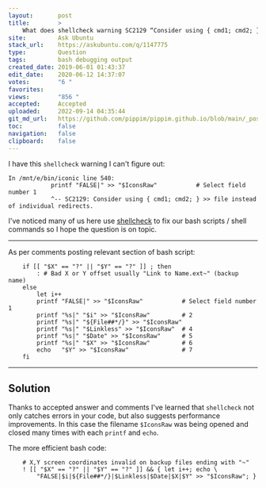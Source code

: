 ```yaml
---
layout:       post
title:        >
    What does shellcheck warning SC2129 “Consider using { cmd1; cmd2; } >> file instead of individual redirects.” mean?
site:         Ask Ubuntu
stack_url:    https://askubuntu.com/q/1147775
type:         Question
tags:         bash debugging output
created_date: 2019-06-01 01:43:37
edit_date:    2020-06-12 14:37:07
votes:        "6 "
favorites:    
views:        "856 "
accepted:     Accepted
uploaded:     2022-09-14 04:35:44
git_md_url:   https://github.com/pippim/pippim.github.io/blob/main/_posts/2019/2019-06-01-What-does-shellcheck-warning-SC2129-“Consider-using-_-cmd1_-cmd2_-_-__-file-instead-of-individual-redirects.”-mean_.md
toc:          false
navigation:   false
clipboard:    false
---
```


I have this `shellcheck` warning I can't figure out:

``` 
In /mnt/e/bin/iconic line 540:
            printf "FALSE|" >> "$IconsRaw"           # Select field number 1
            ^-- SC2129: Consider using { cmd1; cmd2; } >> file instead of individual redirects.
```

I've noticed many of us here use [shellcheck][1] to fix our bash scripts / shell commands so I hope the question is on topic.

----------

As per comments posting relevant section of bash script:

``` 
    if [[ "$X" == "?" || "$Y" == "?" ]] ; then
        : # Bad X or Y offset usually "Link to Name.ext~" (backup name)
    else
        let i++
        printf "FALSE|" >> "$IconsRaw"           # Select field number 1
        printf "%s|" "$i" >> "$IconsRaw"         # 2
        printf "%s|" "${File##*/}" >> "$IconsRaw"
        printf "%s|" "$Linkless" >> "$IconsRaw"  # 4
        printf "%s|" "$Date" >> "$IconsRaw"      # 5
        printf "%s|" "$X" >> "$IconsRaw"         # 6
        echo   "$Y" >> "$IconsRaw"               # 7
    fi
```


----------

## Solution

Thanks to accepted answer and comments I've learned that `shellcheck` not only catches errors in your code, but also suggests performance improvements. In this case the filename `$IconsRaw` was being opened and closed many times with each `printf` and `echo`. 

The more efficient bash code:

``` 
    # X,Y screen coordinates invalid on backup files ending with "~"
    ! [[ "$X" == "?" || "$Y" == "?" ]] && { let i++; echo \
        "FALSE|$i|${File##*/}|$Linkless|$Date|$X|$Y" >> "$IconsRaw"; }
```


  [1]: https://www.shellcheck.net/
